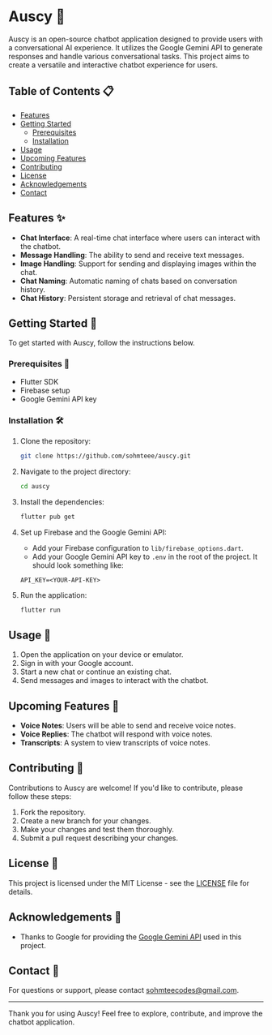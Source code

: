 # Auscy 🤖

Auscy is an open-source chatbot application designed to provide users with a conversational AI experience. It utilizes the Google Gemini API to generate responses and handle various conversational tasks. This project aims to create a versatile and interactive chatbot experience for users.

## Table of Contents 📋

- [Features](#features)
- [Getting Started](#getting-started)
  - [Prerequisites](#prerequisites)
  - [Installation](#installation)
- [Usage](#usage)
- [Upcoming Features](#upcoming-features)
- [Contributing](#contributing)
- [License](#license)
- [Acknowledgements](#acknowledgements)
- [Contact](#contact)

## Features ✨

- **Chat Interface**: A real-time chat interface where users can interact with the chatbot.
- **Message Handling**: The ability to send and receive text messages.
- **Image Handling**: Support for sending and displaying images within the chat.
- **Chat Naming**: Automatic naming of chats based on conversation history.
- **Chat History**: Persistent storage and retrieval of chat messages.

## Getting Started 🚀

To get started with Auscy, follow the instructions below.

### Prerequisites 📜

- Flutter SDK
- Firebase setup
- Google Gemini API key

### Installation 🛠️

1. Clone the repository:

    ```bash
    git clone https://github.com/sohmteee/auscy.git
    ```

2. Navigate to the project directory:

    ```bash
    cd auscy
    ```

3. Install the dependencies:

    ```bash
    flutter pub get
    ```

4. Set up Firebase and the Google Gemini API:

    - Add your Firebase configuration to `lib/firebase_options.dart`.
    - Add your Google Gemini API key to `.env` in the root of the project. It should look something like:

    ```
    API_KEY=<YOUR-API-KEY>
    ```

5. Run the application:

    ```bash
    flutter run
    ```

## Usage 💬

1. Open the application on your device or emulator.
2. Sign in with your Google account.
3. Start a new chat or continue an existing chat.
4. Send messages and images to interact with the chatbot.

## Upcoming Features 🚧

- **Voice Notes**: Users will be able to send and receive voice notes.
- **Voice Replies**: The chatbot will respond with voice notes.
- **Transcripts**: A system to view transcripts of voice notes.

## Contributing 🤝

Contributions to Auscy are welcome! If you'd like to contribute, please follow these steps:

1. Fork the repository.
2. Create a new branch for your changes.
3. Make your changes and test them thoroughly.
4. Submit a pull request describing your changes.

## License 📝

This project is licensed under the MIT License - see the [LICENSE](https://opensource.org/license/mit) file for details.

## Acknowledgements 🙏

- Thanks to Google for providing the [Google Gemini API](https://ai.google.dev/) used in this project.

## Contact 📧

For questions or support, please contact [sohmteecodes@gmail.com](mailto:sohmteecodes@gmail.com).

---

Thank you for using Auscy! Feel free to explore, contribute, and improve the chatbot application.
